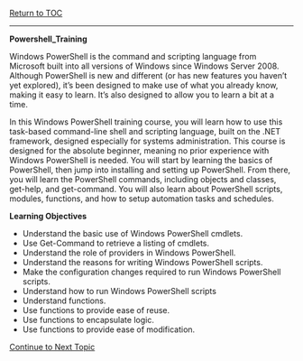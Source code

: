 <a href="https://github.com/CyberTrainingUSAF/Powershell_Training/blob/master/00-Table-of-Contents.md" > Return to TOC </a>

---

**Powershell_Training**

Windows PowerShell is the command and scripting language from Microsoft built into all versions of Windows since Windows Server 2008. Although PowerShell is new and different (or has new features you haven’t yet explored), it’s been designed to make use of what you already know, making it easy to learn. It’s also designed to allow you to learn a bit at a time.

In this Windows PowerShell training course, you will learn how to use this task-based command-line shell and scripting language, built on the .NET framework, designed especially for systems administration. This course is designed for the absolute beginner, meaning no prior experience with Windows PowerShell is needed.
You will start by learning the basics of PowerShell, then jump into installing and setting up PowerShell. From there, you will learn the PowerShell commands, including objects and classes, get-help, and get-command. You will also learn about PowerShell scripts, modules, functions, and how to setup automation tasks and schedules.

**Learning Objectives**

* Understand the basic use of Windows PowerShell cmdlets.
* Use Get-Command to retrieve a listing of cmdlets.
* Understand the role of providers in Windows PowerShell.
* Understand the reasons for writing Windows PowerShell scripts.
* Make the configuration changes required to run Windows PowerShell scripts.
* Understand how to run Windows PowerShell scripts
* Understand functions. 
* Use functions to provide ease of reuse. 
* Use functions to encapsulate logic. 
* Use functions to provide ease of modification.

<a href="https://github.com/CyberTrainingUSAF/Powershell_Training/blob/master/01_Intro_to_Powershell/01_Intro_to_Powershell.md" > Continue to Next Topic </a>
